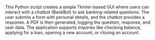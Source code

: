 This Python script creates a simple Tkinter-based GUI where users can interact with a chatbot (BankBot) to ask banking-related questions. The user submits a form with personal details, and the chatbot provides a response. A PDF is then generated, logging the question, response, and user data. The application supports inquiries like checking balance, applying for a loan, opening a new account, or closing an account.
